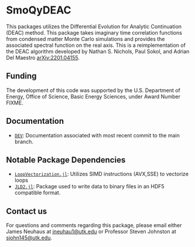 # SmoQyDEAC

This packages utilizes the Differential Evolution for Analytic Continuation (DEAC) method. This package takes imaginary time correlation functions from condensed matter Monte Carlo simulations and provides the associated spectral function on the real axis. This is a reimplementation of the DEAC algorithm developed by Nathan S. Nichols, Paul Sokol, and Adrian Del Maestro [arXiv:2201.04155](https://arxiv.org/abs/2201.04155).

## Funding

The development of this code was supported by the U.S. Department of Energy, Office of Science, Basic Energy Sciences, under Award Number FIXME.

## Documentation

- [`DEV`](https://sandimas.github.io/SmoQyDEAC.jl/dev/): Documentation associated with most recent commit to the main branch.

## Notable Package Dependencies

- [`LoopVectorization.jl`](https://github.com/JuliaSIMD/LoopVectorization.jl): Utilizes SIMD instructions (AVX,SSE) to vectorize loops
- [`JLD2.jl`](https://github.com/JuliaIO/JLD2.jl): Package used to write data to binary files in an HDF5 compatible format. 


## Contact us

For questions and comments regarding this package, please email either James Neuhaus at [jneuhau1@utk.edu](mailto:jneuhau1@utk.edu) or Professor Steven Johnston at [sjohn145@utk.edu](mailto:sjohn145@utk.edu).